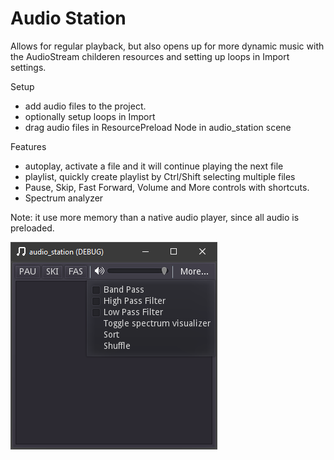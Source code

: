 # Audio Station
Allows for regular playback, but also opens up for more dynamic music with the AudioStream childeren resources and setting up loops in Import settings. 

Setup
* add audio files to the project.
* optionally setup loops in Import
* drag audio files in ResourcePreload Node in audio_station scene

Features
* autoplay, activate a file and it will continue playing the next file
* playlist, quickly create playlist by Ctrl/Shift selecting multiple files
* Pause, Skip, Fast Forward, Volume and More controls with shortcuts.
* Spectrum analyzer

Note: it use more memory than a native audio player, since all audio is preloaded.

![screenshot](https://raw.githubusercontent.com/boukew99/audio_station/main/screenshot/Screenshot%202022-03-09%20160057.png)

